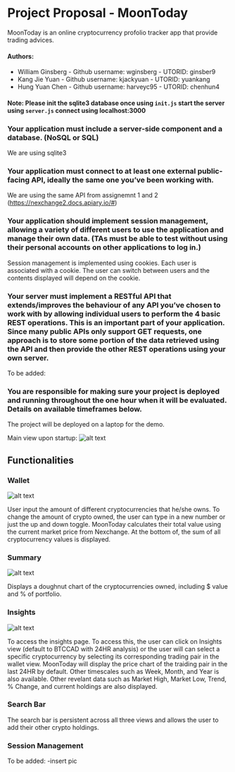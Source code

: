 
# Project Proposal - MoonToday

MoonToday is an online cryptocurrency profolio tracker app that provide trading advices.

#### Authors:
* William Ginsberg - Github username: wginsberg - UTORID: ginsber9
* Kang Jie Yuan - Github username: kjackyuan - UTORID: yuankang
* Hung Yuan Chen - Github username: harveyc95 - UTORID: chenhun4

#### Note: Please init the sqlite3 database once using `init.js` start the server using `server.js` connect using localhost:3000

### Your application must include a server-side component and a database. (NoSQL or SQL)
We are using sqlite3


### Your application must connect to at least one external public-facing API, ideally the same one you’ve been working with.
We are using the same API from assignemnt 1 and 2 (https://nexchange2.docs.apiary.io/#)


### Your application should implement session management, allowing a variety of different users to use the application and manage their own data. (TAs must be able to test without using their personal accounts on other applications to log in.)
Session management is implemented using cookies. Each user is associated with a cookie. The user can switch between users and the contents displayed will depend on the cookie.

### Your server must implement a RESTful API that extends/improves the behaviour of any API you’ve chosen to work with by allowing individual users to perform the 4 basic REST operations. This is an important part of your application. Since many public APIs only support GET requests, one approach is to store some portion of the data retrieved using the API and then provide the other REST operations using your own server.
To be added:

### You are responsible for making sure your project is deployed and running throughout the one hour when it will be evaluated. Details on available timeframes below.
The project will be deployed on a laptop for the demo.


Main view upon startup: 
![alt text](https://github.com/csc309-18s/assignment-2-senpai-please-notice-me/blob/master/SolutionsIMG/Home.png)

## Functionalities
### Wallet
![alt text](https://github.com/csc309-18s/assignment-2-senpai-please-notice-me/blob/master/SolutionsIMG/Wallet.png)

User input the amount of different cryptocurrencies that he/she owns.
To change the amount of crypto owned, the user can type in a new number or just the up and down toggle.
MoonToday calculates their total value using the current market price from Nexchange.
At the bottom of, the sum of all cryptocurrency values is displayed. 

### Summary
![alt text](https://github.com/csc309-18s/assignment-2-senpai-please-notice-me/blob/master/SolutionsIMG/Summary.png)

Displays a doughnut chart of the cryptocurrencies owned, including $ value and % of portfolio.

### Insights
![alt text](https://github.com/csc309-18s/assignment-2-senpai-please-notice-me/blob/master/SolutionsIMG/Insights.png)

To access the insights page. To access this, the user can click on Insights view (default to BTCCAD with 24HR analysis) 
or the user will can select a specific cryptocurrency by selecting its corresponding trading pair in the wallet view.
MoonToday will display the price chart of the traiding pair in the last 24HR by default. Other timescales such as 
Week, Month, and Year is also available.
Other revelant data such as Market High, Market Low, Trend, % Change, and current holdings are also displayed.

### Search Bar
The search bar is persistent across all three views and allows the user to add their other crypto holdings.

### Session Management
To be added:
-insert pic
